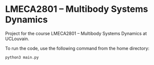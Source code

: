 # LMECA2801 – Multibody Systems Dynamics
Project for the course LMECA2801 – Multibody Systems Dynamics at UCLouvain.

To run the code, use the following command from the home directory:
```
python3 main.py
```

